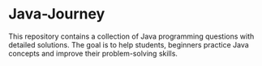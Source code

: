 # Java-Journey
This repository contains a collection of Java programming questions with detailed solutions. The goal is to help students, beginners practice Java concepts and improve their problem-solving skills.
